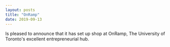 ```yaml
---
layout: posts
title: "OnRamp"
date: 2019-09-13
---
```


Is pleased to announce that it has set up shop at OnRamp, The University of Toronto's excellent entrepreneurial hub.
